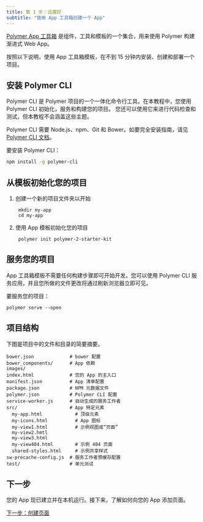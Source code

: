 ```yaml
---
title: 第 1 步：设置好
subtitle: "使用 App 工具箱创建一个 App"
---
```


<!-- toc -->

[Polymer App 工具箱][toolbox] 是组件，工具和模板的一个集合，用来使用 Polymer 构建渐进式 Web App。

按照以下说明，使用 App 工具箱模板，在不到 15 分钟内安装、创建和部署一个项目。

## 安装 Polymer CLI

Polymer CLI 是 Polymer 项目的一个一体化命令行工具。在本教程中，您使用 Polymer CLI 初始化，服务和构建您的项目。
您还可以使用它来进行代码检查和测试，但本教程不会涵盖这些主题。

Polymer CLI 需要 Node.js、npm、Git 和 Bower。如要完全安装指南，请见 [ 
Polymer CLI 文档](/{{{polymer_version_dir}}}/docs/tools/polymer-cli)。

要安装 Polymer CLI：

   ```bash
   npm install -g polymer-cli
   ```

## 从模板初始化您的项目

1. 创建一个新的项目文件夹以开始

        mkdir my-app
        cd my-app

1. 使用 App 模板初始化您的项目

        polymer init polymer-2-starter-kit

## 服务您的项目

App 工具箱模板不需要任何构建步骤即可开始开发。您可以使用 Polymer CLI 服务应用，并且您所做的文件更改将通过刷新浏览器立即可见。

要服务您的项目：

    polymer serve --open

## 项目结构

下图是项目中的文件和目录的简要摘要。

```text
bower.json             # bower 配置
bower_components/      # App 依赖
images/
index.html             # 您的 App 的主入口
manifest.json          # App 清单配置
package.json           # NPM 元数据文件
polymer.json           # Polymer CLI 配置
service-worker.js      # 自动生成的服务工作者
src/                   # App 特定元素
  my-app.html            # 顶级元素
  my-icons.html          # App 图标
  my-view1.html          # 示例视图或“页面”
  my-view2.hmtl
  my-view3.html
  my-view404.html        # 示例 404 页面
  shared-styles.html     # 示例共享样式
sw-precache-config.js  # 服务工作者预缓存配置
test/                  # 单元测试
```

## 下一步

您的 App 现已建立并在本机运行。接下来，了解如何向您的 App 添加页面。

<a class="blue-button"
    href="create-a-page">下一步：创建页面</a>

[toolbox]: /2.0/toolbox/
[md]: http://www.google.com/design/spec/material-design/introduction.html
